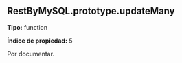 ## RestByMySQL.prototype.updateMany

**Tipo:** function

**Índice de propiedad:** 5

Por documentar.



